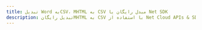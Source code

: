 ---title: تبدیل Word بهCSV، MHTML به CSV مبدل رایگان یا Net SDKdescription: تبدیل رایگانMHTML به CSV با استفاده از Net Cloud APIs & SDK. همچنین اسناد Microsoft Word و OpenOffice را در Cloud ایجاد، ویرایش و رندر کنید.---